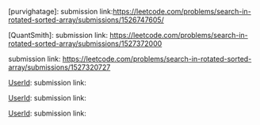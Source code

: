 [purvighatage]: 
submission link:https://leetcode.com/problems/search-in-rotated-sorted-array/submissions/1526747605/

[QuantSmith]: 
submission link: https://leetcode.com/problems/search-in-rotated-sorted-array/submissions/1527372000

[UserId]: 529JEITKKO
submission link: https://leetcode.com/problems/search-in-rotated-sorted-array/submissions/1527320727

[UserId]:
submission link: 

[UserId]:
submission link: 

[UserId]:
submission link: 
